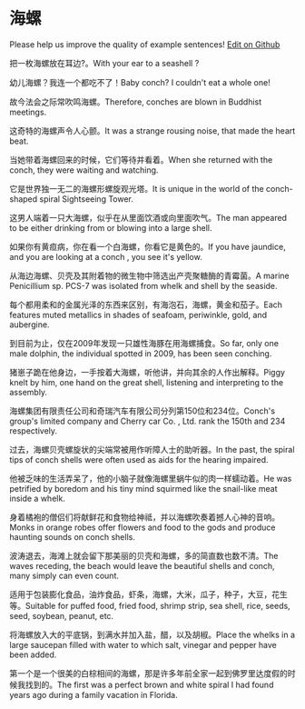 # 海螺

Please help us improve the quality of example sentences! [Edit on Github](https://github.com/jiyushe/jiyu-example-sentence-source/blob/main/chinese/hailuo.md)

<p><span class="chinese">把一枚海螺放在耳边?。</span><span class="english">With your ear to a seashell ?</span></p>

<p><span class="chinese">幼儿海螺？我连一个都吃不了！</span><span class="english">Baby conch? I couldn't eat a whole one!</span></p>

<p><span class="chinese">故今法会之际常吹鸣海螺。</span><span class="english">Therefore, conches are blown in Buddhist meetings.</span></p>

<p><span class="chinese">这奇特的海螺声令人心颤。</span><span class="english">It was a strange rousing noise, that made the heart beat.</span></p>

<p><span class="chinese">当她带着海螺回来的时候，它们等待并看着。</span><span class="english">When she returned with the conch, they were waiting and watching.</span></p>

<p><span class="chinese">它是世界独一无二的海螺形螺旋观光塔。</span><span class="english">It is unique in the world of the conch-shaped spiral Sightseeing Tower.</span></p>

<p><span class="chinese">这男人端着一只大海螺，似乎在从里面饮酒或向里面吹气。</span><span class="english">The man appeared to be either drinking from or blowing into a large shell.</span></p>

<p><span class="chinese">如果你有黄疸病，你在看一个白海螺，你看它是黄色的。</span><span class="english">If you have jaundice, and you are looking at a conch , you see it's yellow.</span></p>

<p><span class="chinese">从海边海螺、贝壳及其附着物的微生物中筛选出产壳聚糖酶的青霉菌。</span><span class="english">A marine Penicillium sp. PCS-7 was isolated from whelk and shell by the seaside.</span></p>

<p><span class="chinese">每个都用柔和的金属光泽的东西来区别，有海泡石，海螺，黄金和茄子。</span><span class="english">Each features muted metallics in shades of seafoam, periwinkle, gold, and aubergine.</span></p>

<p><span class="chinese">到目前为止，仅在2009年发现一只雄性海豚在用海螺捕食。</span><span class="english">So far, only one male dolphin, the individual spotted in 2009, has been seen conching.</span></p>

<p><span class="chinese">猪崽子跪在他身边，一手按着大海螺，听他讲，并向其余的人作出解释。</span><span class="english">Piggy knelt by him, one hand on the great shell, listening and interpreting to the assembly.</span></p>

<p><span class="chinese">海螺集团有限责任公司和奇瑞汽车有限公司分列第150位和234位。</span><span class="english">Conch's group's limited company and Cherry car Co. , Ltd. rank the 150th and 234 respectively.</span></p>

<p><span class="chinese">过去，海螺贝壳螺旋状的尖端常被用作听障人士的助听器。</span><span class="english">In the past, the spiral tips of conch shells were often used as aids for the hearing impaired.</span></p>

<p><span class="chinese">他被乏味的生活弄呆了，他的小脑子就像海螺里蜗牛似的肉一样蠕动着。</span><span class="english">He was petrified by boredom and his tiny mind squirmed like the snail-like meat inside a whelk.</span></p>

<p><span class="chinese">身着橘袍的僧侣们将献鲜花和食物给神祗，并以海螺吹奏着撼人心神的音响。</span><span class="english">Monks in orange robes offer flowers and food to the gods and produce haunting sounds on conch shells.</span></p>

<p><span class="chinese">波涛退去，海滩上就会留下那美丽的贝壳和海螺，多的简直数也数不清。</span><span class="english">The waves receding, the beach would leave the beautiful shells and conch, many simply can even count.</span></p>

<p><span class="chinese">适用于包装膨化食品，油炸食品，虾条，海螺，大米，瓜子，种子，大豆，花生等。</span><span class="english">Suitable for puffed food, fried food, shrimp strip, sea shell, rice, seeds, seed, soybean, peanut, etc.</span></p>

<p><span class="chinese">将海螺放入大的平底锅，到满水并加入盐，醋，以及胡椒。</span><span class="english">Place the whelks in a large saucepan filled with water to which salt, vinegar and pepper have been added.</span></p>

<p><span class="chinese">第一个是一个很美的白棕相间的海螺，那是许多年前全家一起到佛罗里达度假的时候我找到的。</span><span class="english">The first was a perfect brown and white spiral I had found years ago during a family vacation in Florida.</span></p>

